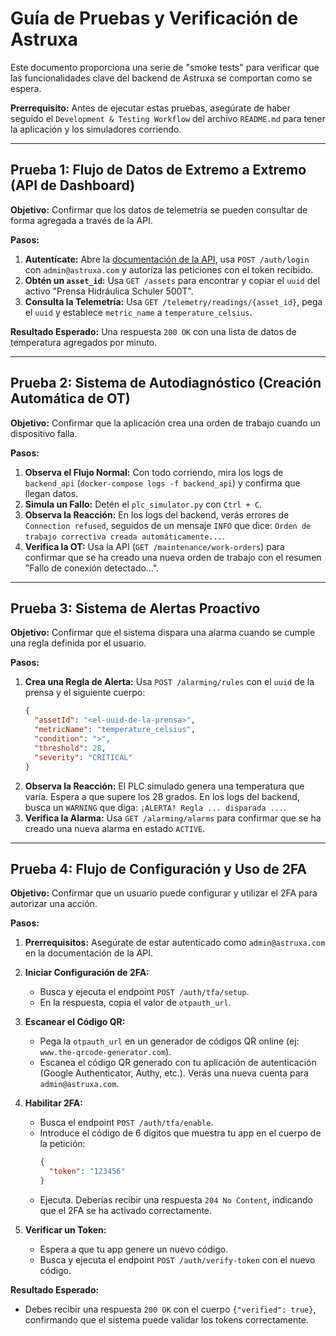 # Guía de Pruebas y Verificación de Astruxa

Este documento proporciona una serie de "smoke tests" para verificar que las funcionalidades clave del backend de Astruxa se comportan como se espera.

**Prerrequisito:** Antes de ejecutar estas pruebas, asegúrate de haber seguido el `Development & Testing Workflow` del archivo `README.md` para tener la aplicación y los simuladores corriendo.

---

## Prueba 1: Flujo de Datos de Extremo a Extremo (API de Dashboard)

**Objetivo:** Confirmar que los datos de telemetría se pueden consultar de forma agregada a través de la API.

**Pasos:**
1.  **Autentícate:** Abre la [documentación de la API](http://localhost:8071/api/v1/docs), usa `POST /auth/login` con `admin@astruxa.com` y autoriza las peticiones con el token recibido.
2.  **Obtén un `asset_id`:** Usa `GET /assets` para encontrar y copiar el `uuid` del activo "Prensa Hidráulica Schuler 500T".
3.  **Consulta la Telemetría:** Usa `GET /telemetry/readings/{asset_id}`, pega el `uuid` y establece `metric_name` a `temperature_celsius`.

**Resultado Esperado:** Una respuesta `200 OK` con una lista de datos de temperatura agregados por minuto.

---

## Prueba 2: Sistema de Autodiagnóstico (Creación Automática de OT)

**Objetivo:** Confirmar que la aplicación crea una orden de trabajo cuando un dispositivo falla.

**Pasos:**
1.  **Observa el Flujo Normal:** Con todo corriendo, mira los logs de `backend_api` (`docker-compose logs -f backend_api`) y confirma que llegan datos.
2.  **Simula un Fallo:** Detén el `plc_simulator.py` con `Ctrl + C`.
3.  **Observa la Reacción:** En los logs del backend, verás errores de `Connection refused`, seguidos de un mensaje `INFO` que dice: `Orden de trabajo correctiva creada automáticamente...`.
4.  **Verifica la OT:** Usa la API (`GET /maintenance/work-orders`) para confirmar que se ha creado una nueva orden de trabajo con el resumen "Fallo de conexión detectado...".

---

## Prueba 3: Sistema de Alertas Proactivo

**Objetivo:** Confirmar que el sistema dispara una alarma cuando se cumple una regla definida por el usuario.

**Pasos:**
1.  **Crea una Regla de Alerta:** Usa `POST /alarming/rules` con el `uuid` de la prensa y el siguiente cuerpo:
    ```json
    {
      "assetId": "<el-uuid-de-la-prensa>",
      "metricName": "temperature_celsius",
      "condition": ">",
      "threshold": 28,
      "severity": "CRITICAL"
    }
    ```
2.  **Observa la Reacción:** El PLC simulado genera una temperatura que varía. Espera a que supere los 28 grados. En los logs del backend, busca un `WARNING` que diga: `¡ALERTA! Regla ... disparada ...`.
3.  **Verifica la Alarma:** Usa `GET /alarming/alarms` para confirmar que se ha creado una nueva alarma en estado `ACTIVE`.

---

## Prueba 4: Flujo de Configuración y Uso de 2FA

**Objetivo:** Confirmar que un usuario puede configurar y utilizar el 2FA para autorizar una acción.

**Pasos:**
1.  **Prerrequisitos:** Asegúrate de estar autenticado como `admin@astruxa.com` en la documentación de la API.

2.  **Iniciar Configuración de 2FA:**
    -   Busca y ejecuta el endpoint `POST /auth/tfa/setup`.
    -   En la respuesta, copia el valor de `otpauth_url`.

3.  **Escanear el Código QR:**
    -   Pega la `otpauth_url` en un generador de códigos QR online (ej: `www.the-qrcode-generator.com`).
    -   Escanea el código QR generado con tu aplicación de autenticación (Google Authenticator, Authy, etc.). Verás una nueva cuenta para `admin@astruxa.com`.

4.  **Habilitar 2FA:**
    -   Busca el endpoint `POST /auth/tfa/enable`.
    -   Introduce el código de 6 dígitos que muestra tu app en el cuerpo de la petición:
        ```json
        {
          "token": "123456"
        }
        ```
    -   Ejecuta. Deberías recibir una respuesta `204 No Content`, indicando que el 2FA se ha activado correctamente.

5.  **Verificar un Token:**
    -   Espera a que tu app genere un nuevo código.
    -   Busca y ejecuta el endpoint `POST /auth/verify-token` con el nuevo código.

**Resultado Esperado:**

-   Debes recibir una respuesta `200 OK` con el cuerpo `{"verified": true}`, confirmando que el sistema puede validar los tokens correctamente.
